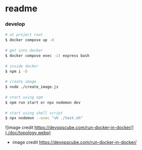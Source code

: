 # readme

### develop

```bash
# at project root
$ docker compose up -d

# get into docker
$ docker compose exec -it express bash

# inside docker
$ npm i -D

# create image
$ node ./create_image.js

# start using npm
$ npm run start or npx nodemon dev

# start using shell script
$ npx nodemon --exec "sh ./test.sh"
```

![image credit https://devopscube.com/run-docker-in-docker/](./doc/topology.webp)

- image credit https://devopscube.com/run-docker-in-docker/
